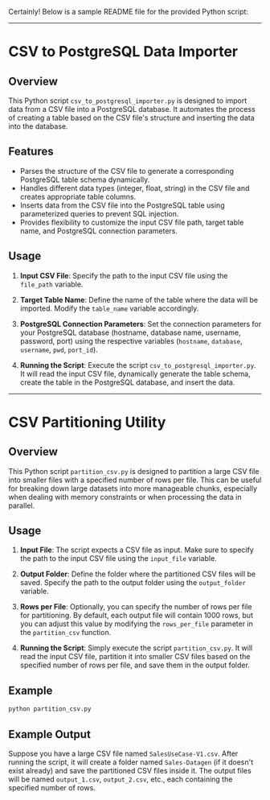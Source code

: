 Certainly! Below is a sample README file for the provided Python script:

---

# CSV to PostgreSQL Data Importer

## Overview
This Python script `csv_to_postgresql_importer.py` is designed to import data from a CSV file into a PostgreSQL database. It automates the process of creating a table based on the CSV file's structure and inserting the data into the database.

## Features
- Parses the structure of the CSV file to generate a corresponding PostgreSQL table schema dynamically.
- Handles different data types (integer, float, string) in the CSV file and creates appropriate table columns.
- Inserts data from the CSV file into the PostgreSQL table using parameterized queries to prevent SQL injection.
- Provides flexibility to customize the input CSV file path, target table name, and PostgreSQL connection parameters.

## Usage
1. **Input CSV File**: Specify the path to the input CSV file using the `file_path` variable.
   
2. **Target Table Name**: Define the name of the table where the data will be imported. Modify the `table_name` variable accordingly.

3. **PostgreSQL Connection Parameters**: Set the connection parameters for your PostgreSQL database (hostname, database name, username, password, port) using the respective variables (`hostname`, `database`, `username`, `pwd`, `port_id`).

4. **Running the Script**: Execute the script `csv_to_postgresql_importer.py`. It will read the input CSV file, dynamically generate the table schema, create the table in the PostgreSQL database, and insert the data.

---

# CSV Partitioning Utility

## Overview
This Python script `partition_csv.py` is designed to partition a large CSV file into smaller files with a specified number of rows per file. This can be useful for breaking down large datasets into more manageable chunks, especially when dealing with memory constraints or when processing the data in parallel.

## Usage
1. **Input File**: The script expects a CSV file as input. Make sure to specify the path to the input CSV file using the `input_file` variable.
   
2. **Output Folder**: Define the folder where the partitioned CSV files will be saved. Specify the path to the output folder using the `output_folder` variable.

3. **Rows per File**: Optionally, you can specify the number of rows per file for partitioning. By default, each output file will contain 1000 rows, but you can adjust this value by modifying the `rows_per_file` parameter in the `partition_csv` function.

4. **Running the Script**: Simply execute the script `partition_csv.py`. It will read the input CSV file, partition it into smaller CSV files based on the specified number of rows per file, and save them in the output folder.

## Example
```bash
python partition_csv.py
```

## Example Output
Suppose you have a large CSV file named `SalesUseCase-V1.csv`. After running the script, it will create a folder named `Sales-Datagen` (if it doesn't exist already) and save the partitioned CSV files inside it. The output files will be named `output_1.csv`, `output_2.csv`, etc., each containing the specified number of rows.

